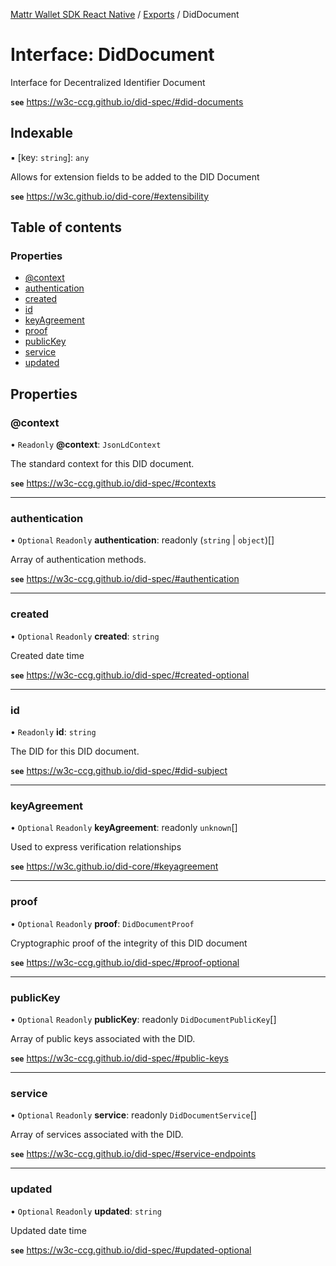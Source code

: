 [Mattr Wallet SDK React Native](../README.md) / [Exports](../modules.md) / DidDocument

# Interface: DidDocument

Interface for Decentralized Identifier Document

**`see`** https://w3c-ccg.github.io/did-spec/#did-documents

## Indexable

▪ [key: `string`]: `any`

Allows for extension fields to be added to the DID Document

**`see`** https://w3c.github.io/did-core/#extensibility

## Table of contents

### Properties

- [@context](diddocument.md#@context)
- [authentication](diddocument.md#authentication)
- [created](diddocument.md#created)
- [id](diddocument.md#id)
- [keyAgreement](diddocument.md#keyagreement)
- [proof](diddocument.md#proof)
- [publicKey](diddocument.md#publickey)
- [service](diddocument.md#service)
- [updated](diddocument.md#updated)

## Properties

### @context

• `Readonly` **@context**: `JsonLdContext`

The standard context for this DID document.

**`see`** https://w3c-ccg.github.io/did-spec/#contexts

___

### authentication

• `Optional` `Readonly` **authentication**: readonly (`string` \| `object`)[]

Array of authentication methods.

**`see`** https://w3c-ccg.github.io/did-spec/#authentication

___

### created

• `Optional` `Readonly` **created**: `string`

Created date time

**`see`** https://w3c-ccg.github.io/did-spec/#created-optional

___

### id

• `Readonly` **id**: `string`

The DID for this DID document.

**`see`** https://w3c-ccg.github.io/did-spec/#did-subject

___

### keyAgreement

• `Optional` `Readonly` **keyAgreement**: readonly `unknown`[]

Used to express verification relationships

**`see`** https://w3c.github.io/did-core/#keyagreement

___

### proof

• `Optional` `Readonly` **proof**: `DidDocumentProof`

Cryptographic proof of the integrity of this DID document

**`see`** https://w3c-ccg.github.io/did-spec/#proof-optional

___

### publicKey

• `Optional` `Readonly` **publicKey**: readonly `DidDocumentPublicKey`[]

Array of public keys associated with the DID.

**`see`** https://w3c-ccg.github.io/did-spec/#public-keys

___

### service

• `Optional` `Readonly` **service**: readonly `DidDocumentService`[]

Array of services associated with the DID.

**`see`** https://w3c-ccg.github.io/did-spec/#service-endpoints

___

### updated

• `Optional` `Readonly` **updated**: `string`

Updated date time

**`see`** https://w3c-ccg.github.io/did-spec/#updated-optional
